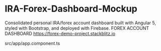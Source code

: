 # IRA-Forex-Dashboard-Mockup
Consolidated personal IRA/forex account dashboard built with Angular 5, styled with Bootstrap, and deployed with Firebase.
FOREX ACCOUNT DASHBOARD
https://forex-demo-project.stackblitz.io

src/app/app.component.ts


